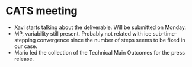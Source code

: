 
# CATS meeting

- Xavi starts talking about the deliverable. Will be submitted on Monday.
- MP, variability still present. Probably not related with ice sub-time-stepping convergence since the number of steps seems to be fixed in our case.
- Mario led the collection of the Technical Main Outcomes for the press release.